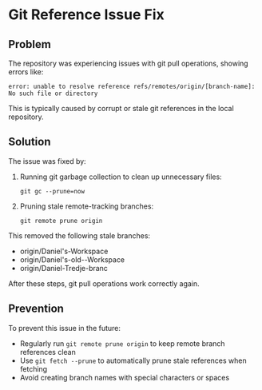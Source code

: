 # Git Reference Issue Fix

## Problem
The repository was experiencing issues with git pull operations, showing errors like:
```
error: unable to resolve reference refs/remotes/origin/[branch-name]: No such file or directory
```

This is typically caused by corrupt or stale git references in the local repository.

## Solution
The issue was fixed by:

1. Running git garbage collection to clean up unnecessary files:
   ```
   git gc --prune=now
   ```

2. Pruning stale remote-tracking branches:
   ```
   git remote prune origin
   ```

This removed the following stale branches:
- origin/Daniel's-Workspace
- origin/Daniel's-old--Workspace
- origin/Daniel-Tredje-branc

After these steps, git pull operations work correctly again.

## Prevention
To prevent this issue in the future:
- Regularly run `git remote prune origin` to keep remote branch references clean
- Use `git fetch --prune` to automatically prune stale references when fetching
- Avoid creating branch names with special characters or spaces 